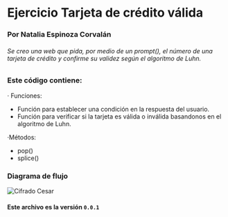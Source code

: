 # Ejercicio Tarjeta de crédito válida
### Por Natalia Espinoza Corvalán

###### Se creo una web que pida, por medio de un prompt(), el número de una tarjeta de crédito y confirme su validez según el algoritmo de Luhn.



### Este código contiene:

· Funciones:
  - Función para establecer una condición en la respuesta del usuario.
  - Función para verificar si la tarjeta es válida o inválida basandonos en el algoritmo de Luhn.

·Métodos:
  - pop()
  - splice()



### Diagrama de flujo
![Cifrado Cesar](https://ibb.co/fRbJJw) 

#### Este archivo es la versión `0.0.1`
